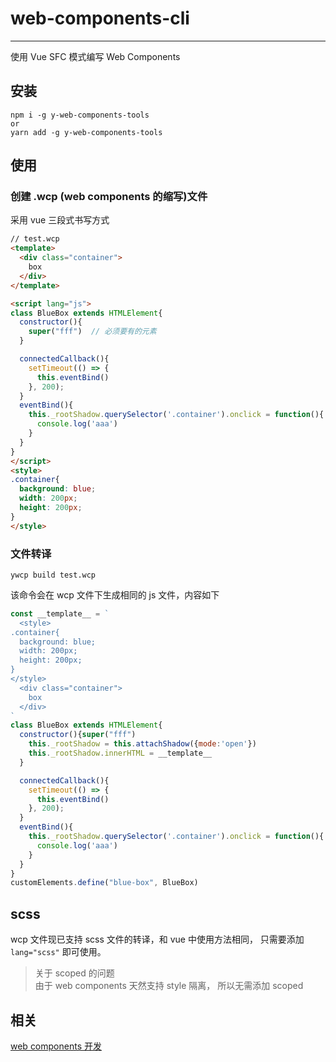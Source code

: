 # web-components-cli
----
使用 Vue SFC 模式编写 Web Components

## 安装
```
npm i -g y-web-components-tools
or
yarn add -g y-web-components-tools
```

## 使用
### 创建 .wcp (web components 的缩写)文件
采用 vue 三段式书写方式
``` html
// test.wcp
<template>
  <div class="container">
    box
  </div>
</template>

<script lang="js">
class BlueBox extends HTMLElement{
  constructor(){
    super("fff")  // 必须要有的元素
  }

  connectedCallback(){
    setTimeout(() => {
      this.eventBind()
    }, 200);
  }
  eventBind(){
    this._rootShadow.querySelector('.container').onclick = function(){
      console.log('aaa')
    }
  }
}
</script>
<style>
.container{
  background: blue;
  width: 200px;
  height: 200px;
}
</style>
```

### 文件转译
``` shell
ywcp build test.wcp
```
该命令会在 wcp 文件下生成相同的 js 文件，内容如下

``` javascript
const __template__ = `
  <style>
.container{
  background: blue;
  width: 200px;
  height: 200px;
}
</style>
  <div class="container">
    box
  </div>
`
class BlueBox extends HTMLElement{
  constructor(){super("fff")
    this._rootShadow = this.attachShadow({mode:'open'})
    this._rootShadow.innerHTML = __template__
  }

  connectedCallback(){
    setTimeout(() => {
      this.eventBind()
    }, 200);
  }
  eventBind(){
    this._rootShadow.querySelector('.container').onclick = function(){
      console.log('aaa')
    }
  }
}
customElements.define("blue-box", BlueBox)
```

## scss
wcp 文件现已支持 scss 文件的转译，和 vue 中使用方法相同， 只需要添加 `lang="scss"` 即可使用。
> 关于 scoped 的问题    
> 由于 web components 天然支持 style 隔离， 所以无需添加 scoped



## 相关
[web components 开发](https://developer.mozilla.org/zh-CN/docs/Web/Web_Components/Using_custom_elements#%E6%A6%82%E8%BF%B0)

